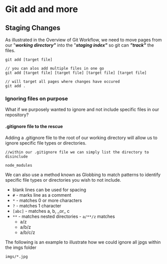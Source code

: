 # Git add and more

## Staging Changes

As illustrated in the Overview of Git Workflow, we need to move pages from our "_**working directory"**_ into the "_**staging index"**_ so git can _**"track"**_ the files.

```
git add [target file]

// you can alos add multiple files in one go
git add [target file] [target file] [target file] [target file]

// will target all pages where changes have occured
git add . 
```

### Ignoring files on purpose

What if we purposely wanted to ignore and not include specific files in our repository?

#### .gitignore file to the rescue

Adding a .gitignore file to the root of our working directory will allow us to ignore specific file types or directories.

```text
//within our .gitignore file we can simply list the directory to disinclude

node_modules

```

We can also use a method known as Globbing to match patterns to identify specific file types or directories you wish to not include.

* blank lines can be used for spacing
* `#` - marks line as a comment
* `*` - matches 0 or more characters
* `?` - matches 1 character
* `[abc]` - matches a, b, \_or\_ c
* `**` - matches nested directories - `a/**/z` matches
  * a/z
  * a/b/z
  * a/b/c/z

The following is an example to illustrate how we could ignore all jpgs within the imgs folder

```text
imgs/*.jpg
```




